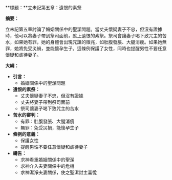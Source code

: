 **標題：**立未記第五章：遺恨的素祭

**摘要：**

立未記第五章討論了婚姻關係中的聖潔問題。當丈夫懷疑妻子不忠，但沒有證據時，他可以將妻子帶到祭司面前，獻上遺恨的素祭。祭司會讓妻子喝下致咒主的苦水，如果她有罪，她的身體會出現咒詛的徵兆，如肚腹發脹、大腿消瘦。如果她無罪，她將免受災禍，並能懷孕生子。這條例保護了女性，同時也提醒男性不要任意懷疑和虐待妻子。

**大綱：**

* **引言：**
    * 婚姻關係中的聖潔問題
* **遺恨的素祭：**
    * 丈夫懷疑妻子不忠，但沒有證據
    * 丈夫將妻子帶到祭司面前
    * 祭司讓妻子喝下致咒主的苦水
* **苦水的審判：**
    * 有罪：肚腹發脹、大腿消瘦
    * 無罪：免受災禍，能懷孕生子
* **條例的意義：**
    * 保護女性
    * 提醒男性不要任意懷疑和虐待妻子
* **禱告：**
    * 求神看重婚姻關係中的聖潔
    * 求神介入夫妻關係中的危機
    * 求神潔淨夫妻關係，使之聖潔討主喜悅